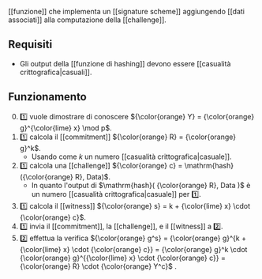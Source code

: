 [[funzione]] che implementa un [[signature scheme]] aggiungendo [[dati associati]] alla computazione della [[challenge]].

## Requisiti

- Gli output della [[funzione di hashing]] devono essere [[casualità crittografica|casuali]].

## Funzionamento

0. 1️⃣ vuole dimostrare di conoscere ${\color{orange} Y} = {\color{orange} g}^{\color{lime} x} \mod p$.
1. 1️⃣ calcola il [[commitment]] ${\color{orange} R} = {\color{orange} g}^k$.
	- Usando come $k$ un numero [[casualità crittografica|casuale]].
2. 1️⃣ calcola una [[challenge]] ${\color{orange} c} = \mathrm{hash}({\color{orange} R}, Data)$.
	- In quanto l'output di $\mathrm{hash}( {\color{orange} R}, Data )$ è un numero [[casualità crittografica|casuale]] per 1️⃣.
4. 1️⃣ calcola il [[witness]] ${\color{orange} s} = k + {\color{lime} x} \cdot {\color{orange} c}$.
5. 1️⃣ invia il [[commitment]], la [[challenge]], e il [[witness]] a 2️⃣.
6. 2️⃣ effettua la verifica ${\color{orange} g^s} = {\color{orange} g}^{k + {\color{lime} x} \cdot {\color{orange} c}} = {\color{orange} g}^k \cdot {\color{orange} g}^{{\color{lime} x} \cdot {\color{orange} c}} = {\color{orange} R} \cdot {\color{orange} Y^c}$ .
